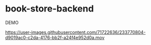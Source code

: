 # book-store-backend

DEMO



https://user-images.githubusercontent.com/71722636/233770804-d9019ac0-c2da-4176-bb2f-a24f4e952d0a.mov


